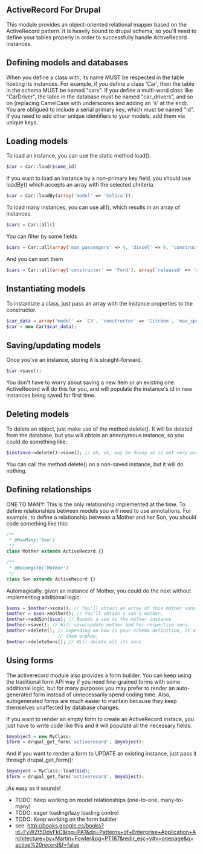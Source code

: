 ActiveRecord For Drupal
----------------------------
This module provides an object-oriented relational mapper based on the ActiveRecord pattern.
It is heavily bound to drupal schema, so you'll need to define your tables properly in order to
successfully handle ActiveRecord instances.

Defining models and databases
---------------------------------------------------
When you define a class with, its name MUST be respected in the table hosting its instances. For example,
if you define a class 'Car', then the table in the schema MUST be named "cars". If you define a multi-word class like
"CarDriver", the table in the database must be named "car_drivers", and so on (replacing CamelCase with underscores
and adding an 's' at the end).
You are obligued to include a serial primary key, which must be named "id". If you need to add other unique identifiers
to your models, add them via unique keys.

Loading models
---------------------------------------------------
To load an instance, you can use the static method load().
```php
$car = Car::load($some_id)
```

If you want to load an instance by a non-primary key field, you should use loadBy() which accepts an array with the
selected chriteria.
```php
$car = Car::loadBy(array('model' => 'Celica'));
```

To load many instances, you can use all(), which results in an array of instances.
```php
$cars = Car::all()
```
You can filter by some fields
```php
$cars = Car::all(array('max_passengers' => 4, 'diesel' => 0, 'constructor' => 'Ford'));
```
And you can sort them
```php
$cars = Car::all(array('constructor' => 'Ford'), array('released' => 'asc', 'max_speed' => 'desc'));
```

Instantiating models
---------------------------------------------------
To instantiate a class, just pass an array with the instance properties to the constructor.
```php
$car_data = array('model' => 'C3', 'constructor' => 'Citröen', 'max_speed' => 170);
$car = new Car($car_data);
```

Saving/updating models
---------------------------------------------------
Once you've an instance, storing it is straight-forward.
```php
$car->save();
```
You don't have to worry about saving a new item or an existing one. ActiveRecord will do this for you, and will
populate the instance's id in new instances being saved for first time.

Deleting models
---------------------------------------------------
To delete an object, just make use of the method delete(). It will be deleted from the database, but you will obtain
an annonymous instance, so you could do something like:
```php
$instance->delete()->save(); // Uh, ok, may be doing so is not very useful.
```
You can call the method delete() on a non-saved instance, but it will do nothing.

Defining relationships
---------------------------------------------------
ONE TO MANY: This is the only relationship implemented at the time. To define relationships between models you will
need to use annotations. For example, to define a relationship between a Mother and her Son, you should code something
like this:

```php
/**
 * @HasMany('Son')
 */
class Mother extends ActiveRecord {}

/**
 * @BelongsTo('Mother')
 */
class Son extends ActiveRecord {}
```
Automagically, given an instance of Mother, you could do the next without implementing additional logic:
```php
$sons = $mother->sons(); // You'll obtain an array of this mother sons.
$mother = $son->mother(); // You'll obtain a son's mother.
$mother->addSon($son); // Bounds a son to the mother instance
$mother->save(); // Will save/update mother and her respective sons.
$mother->delete(); // Depending on how is your schema definition, it will delete children, if any (cascade) or make
                   // them orphan.
$mother->deleteSons(); // Will delete all its sons.
```

Using forms
---------------------------------------------------
The activerecord module also provides a form builder. You can keep using the traditional form API way
if you need fine-grained forms with some additional logic, but for many purposes you may prefer to render
an auto-generated form instead of unnecessarily spend coding time. Also, autogenerated forms are much
easier to mantain because they keep themselves unaffected by database changes.

If you want to render an empty form to create an ActiveRecord instace, you just have to write code like this
and it will populate all the necessary fields.
```php
$myobject = new MyClass;
$form = drupal_get_form('activerecord', $myobject);
```

And if you want to render a form to UPDATE an existing instance, just pass it through drupal_get_form():
```php
$myobject = MyClass::load($id);
$form = drupal_get_form('activerecord', $myobject);
```

¡As easy as it sounds!


* TODO: Keep working on model relationships (one-to-one, many-to-many)
* TODO: eager loading/lazy loading control
* TODO: Keep working on the form builder
* see: http://books.google.es/books?id=FyWZt5DdvFkC&lpg=PA1&dq=Patterns+of+Enterprise+Application+Architecture+by+Martin+Fowler&pg=PT187&redir_esc=y#v=onepage&q=active%20record&f=false
